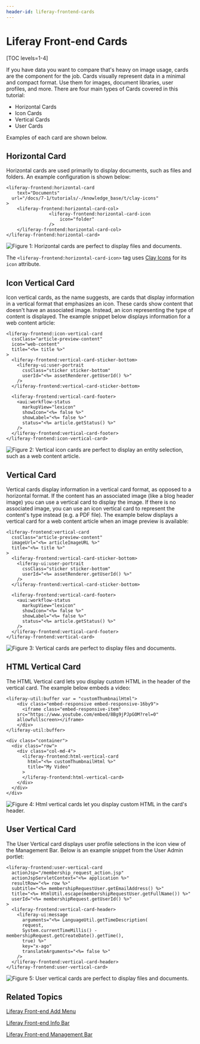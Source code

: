 ```yaml
---
header-id: liferay-frontend-cards
---
```


# Liferay Front-end Cards

[TOC levels=1-4]

If you have data you want to compare that's heavy on image usage, cards are the
component for the job. Cards visually represent data in a minimal and compact
format. Use them for images, document libraries, user profiles, and more. There
are four main types of Cards covered in this tutorial:

- Horizontal Cards
- Icon Cards
- Vertical Cards
- User Cards

Examples of each card are shown below.

## Horizontal Card

Horizontal cards are used primarily to display documents, such as files and 
folders. An example configuration is shown below:

    <liferay-frontend:horizontal-card
    	text="Documents"
      url="/docs/7-1/tutorials/-/knowledge_base/t/clay-icons"
    >
    	<liferay-frontend:horizontal-card-col>
    				<liferay-frontend:horizontal-card-icon
    					icon="folder"
    				/>
    	</liferay-frontend:horizontal-card-col>
    </liferay-frontend:horizontal-card>

![Figure 1: Horizontal cards are perfect to display files and documents.](../../../images/liferay-frontend-taglib-cards-horizontal.png)

The `<liferay-frontend:horizontal-card-icon>` tag uses 
[Clay Icons](/docs/7-1/tutorials/-/knowledge_base/t/clay-icons) for its `icon` 
attribute. 

## Icon Vertical Card

Icon vertical cards, as the name suggests, are cards that display information in
a vertical format that emphasizes an icon. These cards show content that doesn't
have an associated image. Instead, an icon representing the type of content is
displayed. The example snippet below displays information for a web content
article:

    <liferay-frontend:icon-vertical-card
      cssClass="article-preview-content"
      icon="web-content"
      title="<%= title %>"
    >
      <liferay-frontend:vertical-card-sticker-bottom>
        <liferay-ui:user-portrait
          cssClass="sticker sticker-bottom"
          userId="<%= assetRenderer.getUserId() %>"
        />
      </liferay-frontend:vertical-card-sticker-bottom>

      <liferay-frontend:vertical-card-footer>
        <aui:workflow-status 
          markupView="lexicon" 
          showIcon="<%= false %>" 
          showLabel="<%= false %>" 
          status="<%= article.getStatus() %>" 
        />
      </liferay-frontend:vertical-card-footer>
    </liferay-frontend:icon-vertical-card>

![Figure 2: Vertical icon cards are perfect to display an entity selection, such as a web content article.](../../../images/liferay-frontend-taglib-cards-icon-vertical.png)

## Vertical Card

Vertical cards display information in a vertical card format, as opposed to
a horizontal format. If the content has an associated image (like a blog header
image) you can use a vertical card to display the image. If there is no
associated image, you can use an icon vertical card to represent the content's
type instead (e.g. a PDF file). The example below displays a vertical card for
a web content article when an image preview is available:

    <liferay-frontend:vertical-card
      cssClass="article-preview-content"
      imageUrl="<%= articleImageURL %>"
      title="<%= title %>"
    >
      <liferay-frontend:vertical-card-sticker-bottom>
        <liferay-ui:user-portrait
          cssClass="sticker sticker-bottom"
          userId="<%= assetRenderer.getUserId() %>"
        />
      </liferay-frontend:vertical-card-sticker-bottom>

      <liferay-frontend:vertical-card-footer>
        <aui:workflow-status 
          markupView="lexicon" 
          showIcon="<%= false %>" 
          showLabel="<%= false %>" 
          status="<%= article.getStatus() %>" 
        />
      </liferay-frontend:vertical-card-footer>
    </liferay-frontend:vertical-card>

![Figure 3: Vertical cards are perfect to display files and documents.](../../../images/liferay-frontend-taglib-cards-vertical.png)

## HTML Vertical Card

The HTML Vertical card lets you display custom HTML in the header of the 
vertical card. The example below embeds a video:

    <liferay-util:buffer var = "customThumbnailHtml">
    	<div class="embed-responsive embed-responsive-16by9">
    	  <iframe class="embed-responsive-item" 
        src="https://www.youtube.com/embed/8Bg9jPJpGOM?rel=0" 
        allowfullscreen></iframe>
    	</div>
    </liferay-util:buffer>

    <div class="container">
      <div class="row">
        <div class="col-md-4">
          <liferay-frontend:html-vertical-card
          	html="<%= customThumbnailHtml %>"
          	title="My Video"
          >
          </liferay-frontend:html-vertical-card>
        </div>
      </div>
    </div>

![Figure 4: Html vertical cards let you display custom HTML in the card's header.](../../../images/liferay-frontend-taglib-cards-html-vertical.png)

## User Vertical Card

The User Vertical card displays user profile selections in the icon view of the
Management Bar. Below is an example snippet from the User Admin portlet:

    <liferay-frontend:user-vertical-card
      actionJsp="/membership_request_action.jsp"
      actionJspServletContext="<%= application %>"
      resultRow="<%= row %>"
      subtitle="<%= membershipRequestUser.getEmailAddress() %>"
      title="<%= HtmlUtil.escape(membershipRequestUser.getFullName()) %>"
      userId="<%= membershipRequest.getUserId() %>"
    >
      <liferay-frontend:vertical-card-header>
        <liferay-ui:message 
          arguments="<%= LanguageUtil.getTimeDescription(
          request, 
          System.currentTimeMillis() - membershipRequest.getCreateDate().getTime(), 
          true) %>" 
          key="x-ago" 
          translateArguments="<%= false %>" 
        />
      </liferay-frontend:vertical-card-header>
    </liferay-frontend:user-vertical-card>

![Figure 5: User vertical cards are perfect to display files and documents.](../../../images/liferay-frontend-taglib-cards-user-vertical.png)

## Related Topics

[Liferay Front-end Add Menu](/docs/7-1/tutorials/-/knowledge_base/t/liferay-frontend-add-menu)

[Liferay Front-end Info Bar](/docs/7-1/tutorials/-/knowledge_base/t/liferay-frontend-info-bar)

[Liferay Front-end Management Bar](/docs/7-1/tutorials/-/knowledge_base/t/liferay-frontend-management-bar)
